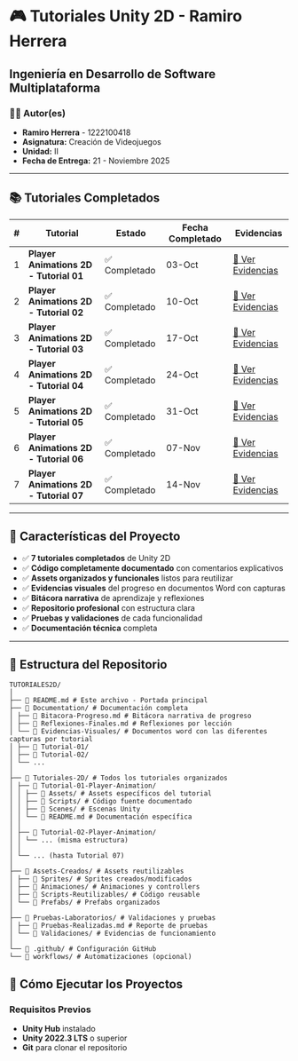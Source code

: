 # 🎮 Tutoriales Unity 2D - Ramiro Herrera
## Ingeniería en Desarrollo de Software Multiplataforma

### 👨‍💻 Autor(es)
- **Ramiro Herrera** - 1222100418
- **Asignatura:** Creación de Videojuegos
- **Unidad:** II
- **Fecha de Entrega:** 21 - Noviembre 2025

---

## 📚 Tutoriales Completados

| # | Tutorial | Estado | Fecha Completado | Evidencias |
|---|----------|--------|------------------|------------|
| 1 | **Player Animations 2D - Tutorial 01** | ✅ Completado | 03-Oct | [📄 Ver Evidencias](https://raw.githubusercontent.com/RamiroHerreraX/Tutoriales2D/main/Documentation/Evidencias-Visuales/Tutorial01-evidencias.pdf) |
| 2 | **Player Animations 2D - Tutorial 02** | ✅ Completado | 10-Oct | [📄 Ver Evidencias](https://raw.githubusercontent.com/RamiroHerreraX/Tutoriales2D/main/Documentation/Evidencias-Visuales/Tutorial02-evidencias.pdf) |
| 3 | **Player Animations 2D - Tutorial 03** | ✅ Completado | 17-Oct | [📄 Ver Evidencias](https://github.com/RamiroHerreraX/Tutoriales2D/blob/main/Documentation/Evidencias-Visuales/Tutorial03-evidencias.pdf) |
| 4 | **Player Animations 2D - Tutorial 04** | ✅ Completado | 24-Oct | [📄 Ver Evidencias](https://github.com/RamiroHerreraX/Tutoriales2D/blob/main/Documentation/Evidencias-Visuales/Tutorial04-evidencias.pdf) |
| 5 | **Player Animations 2D - Tutorial 05** | ✅ Completado | 31-Oct | [📄 Ver Evidencias](https://github.com/RamiroHerreraX/Tutoriales2D/blob/main/Documentation/Evidencias-Visuales/Tutorial05-evidencias.pdf) |
| 6 | **Player Animations 2D - Tutorial 06** | ✅ Completado | 07-Nov | [📄 Ver Evidencias](https://github.com/RamiroHerreraX/Tutoriales2D/blob/main/Documentation/Evidencias-Visuales/Tutorial06-evidencias.pdf) |
| 7 | **Player Animations 2D - Tutorial 07** | ✅ Completado | 14-Nov | [📄 Ver Evidencias](https://github.com/RamiroHerreraX/Tutoriales2D/blob/main/Documentation/Evidencias-Visuales/Tutorial07-evidencias.pdf) |

---

## 🚀 Características del Proyecto

- ✅ **7 tutoriales completados** de Unity 2D
- ✅ **Código completamente documentado** con comentarios explicativos
- ✅ **Assets organizados y funcionales** listos para reutilizar
- ✅ **Evidencias visuales** del progreso en documentos Word con capturas
- ✅ **Bitácora narrativa** de aprendizaje y reflexiones
- ✅ **Repositorio profesional** con estructura clara
- ✅ **Pruebas y validaciones** de cada funcionalidad
- ✅ **Documentación técnica** completa

---

## 📁 Estructura del Repositorio

```plaintext
TUTORIALES2D/
│
├── 📄 README.md # Este archivo - Portada principal
├── 📁 Documentation/ # Documentación completa
│ ├── 📄 Bitacora-Progreso.md # Bitácora narrativa de progreso
│ ├── 📄 Reflexiones-Finales.md # Reflexiones por lección
│ └── 📁 Evidencias-Visuales/ # Documentos word con las diferentes capturas por tutorial
│ ├── 📁 Tutorial-01/
│ ├── 📁 Tutorial-02/
│ └── ...
│
├── 📁 Tutoriales-2D/ # Todos los tutoriales organizados
│ ├── 📁 Tutorial-01-Player-Animation/
│ │ ├── 📁 Assets/ # Assets específicos del tutorial
│ │ ├── 📁 Scripts/ # Código fuente documentado
│ │ ├── 📁 Scenes/ # Escenas Unity
│ │ └── 📄 README.md # Documentación específica
│ │
│ ├── 📁 Tutorial-02-Player-Animation/
│ │ └── ... (misma estructura)
│ │
│ └── ... (hasta Tutorial 07)
│
├── 📁 Assets-Creados/ # Assets reutilizables
│ ├── 📁 Sprites/ # Sprites creados/modificados
│ ├── 📁 Animaciones/ # Animaciones y controllers
│ ├── 📁 Scripts-Reutilizables/ # Código reusable
│ └── 📁 Prefabs/ # Prefabs organizados
│
├── 📁 Pruebas-Laboratorios/ # Validaciones y pruebas
│ ├── 📄 Pruebas-Realizadas.md # Reporte de pruebas
│ └── 📁 Validaciones/ # Evidencias de funcionamiento
│
└── 📁 .github/ # Configuración GitHub
└── 📁 workflows/ # Automatizaciones (opcional)
```

## 🎯 Cómo Ejecutar los Proyectos

### Requisitos Previos
- **Unity Hub** instalado
- **Unity 2022.3 LTS** o superior
- **Git** para clonar el repositorio